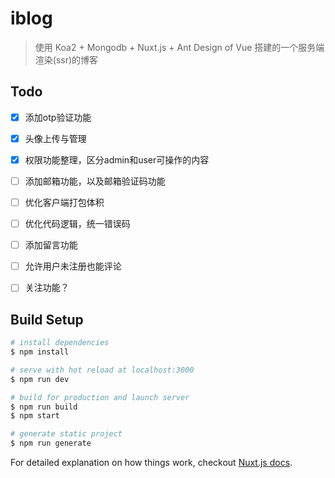 # iblog

> 使用 Koa2 + Mongodb + Nuxt.js + Ant Design of Vue 搭建的一个服务端渲染(ssr)的博客

## Todo
- [x] 添加otp验证功能

- [x] 头像上传与管理

- [x] 权限功能整理，区分admin和user可操作的内容

- [ ] 添加邮箱功能，以及邮箱验证码功能

- [ ] 优化客户端打包体积

- [ ] 优化代码逻辑，统一错误码

- [ ] 添加留言功能

- [ ] 允许用户未注册也能评论

- [ ] 关注功能？




## Build Setup

``` bash
# install dependencies
$ npm install

# serve with hot reload at localhost:3000
$ npm run dev

# build for production and launch server
$ npm run build
$ npm start

# generate static project
$ npm run generate
```

For detailed explanation on how things work, checkout [Nuxt.js docs](https://nuxtjs.org).
